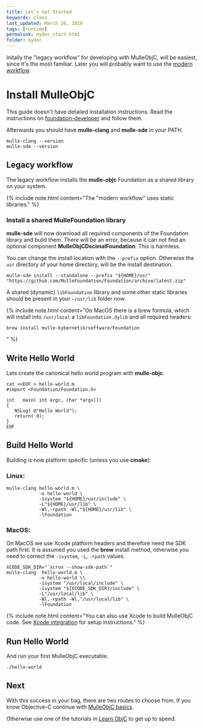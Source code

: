 ```yaml
---
title: Let's Get Started
keywords: class
last_updated: March 26, 2019
tags: [runtime]
permalink: mydoc_start.html
folder: mydoc
---
```


Initally the "legacy workflow" for developing with MulleObjC, will be easiest,
since it's the most familiar. Later you will probably want to use the
[modern workflow](mydoc_modern.html).


# Install MulleObjC

This guide doesn't have detailed installation instructions. Read the
instructions on
[foundation-developer](https://github.com/MulleFoundation/foundation-developer)
and follow them.

Afterwards you should have **mulle-clang** and **mulle-sde** in your PATH.

```
mulle-clang --version
mulle-sde --version
```


## Legacy workflow

The legacy workflow installs the **mulle-objc** Foundation as a shared library
on your system. 

{% include note.html content="The \"modern workflow\" uses static libraries." %}


### Install a shared MulleFoundation library

**mulle-sde** will now download all required components of the Foundation
library and build them. There will be an error, because it can not find an
optional component **MulleObjCDecimalFoundation**. This is harmless.

You can change the install location with the `--prefix` option. Otherwise
the `usr` directory of your home directory, will be the install destination.


``` console
mulle-sde install --standalone --prefix "${HOME}/usr" "https://github.com/MulleFoundation/Foundation/archive/latest.zip"
```

A shared (dynamic) `libFoundation` library and some other static libraries
should be present in your `~/usr/lib` folder now.

{% include note.html content="On MacOS there is a brew formula, which will
install into `/usr/local` a `libFoundation.dylib` and all required headers:

```
brew install mulle-kybernetik/software/Foundation
```
" %}



## Write Hello World

Lets create the canonical hello world program with **mulle-objc**.

```
cat <<EOF > hello-world.m
#import <Foundation/Foundation.h>

int   main( int argc, char *argv[])
{
   NSLog( @"Hello World");
   return( 0);
}
EOF
```

## Build Hello World

Building is now platform specific (unless you use **cmake**):

### Linux:

``` console
mulle-clang hello-world.m \
            -o hello-world \
            -isystem "${HOME}/usr/include" \
            -L"${HOME}/usr/lib" \
            -Wl,-rpath -Wl,"${HOME}/usr/lib" \
            -lFoundation
```


### MacOS:

On MacOS we use Xcode platform headers and therefore need the SDK path first.
It is assumed you used the **brew** install method, otherwise you need to
correct the `-isystem`, `-L`, `-rpath` values.

``` console
XCODE_SDK_DIR="`xcrun --show-sdk-path`"
mulle-clang  hello-world.m \
            -o hello-world \\
            -isystem "/usr/local/include" \
            -isystem "${XCODE_SDK_DIR}/include" \
            -L"/usr/local/lib" \
            -Wl,-rpath -Wl,"/usr/local/lib" \
            -lFoundation
```

{% include note.html content="You can also use Xcode to build MulleObjC
code. See [Xcode integration](//github.com/mulle-objc/mulle-objc-developer/wiki/Xcode-integration) for setup instructions." %}


## Run Hello World

And run your first MulleObjC executable.

``` console
./hello-world
```


## Next

With this success in your bag, there are two routes to choose from. If you know
Objective-C continue with [MulleObjC basics](mydoc_basics.html).

Otherwise use one of the tutorials in [Learn ObjC](mydoc_links.html) to get
up to speed.

